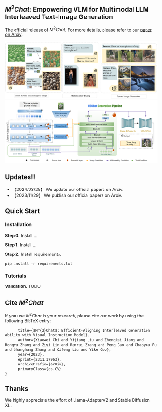 ## $M^{2}Chat$: Empowering VLM for Multimodal LLM Interleaved Text-Image Generation
The official release of $M^{2}Chat$.
For more details, please refer to our [paper on Arxiv](https://arxiv.org/abs/2311.17963).

<img src="main_banner.png" width="1000" >
<img src="main_framework.png" width="1000" >

## Updates!!

* 【2024/03/25】 We update our official papers on Arxiv.
* 【2023/11/29】 We publish our official papers on Arxiv.
## Quick Start
### Installation
**Step 0.** Install ...

**Step 1.** Install ...

**Step 2.** Install requirements.
```shell
pip install -r requirements.txt
```


### Tutorials
**Validation.**
TODO

## Cite $M^{2}Chat$
If you use $M^{2}Chat$ in your research, please cite our work by using the following BibTeX entry:
```@misc{chi2023$M^{2}Chat$,
      title={$M^{2}Chat$: Efficient-Aligning Interleaved Generation ability with Visual Instruction Model}, 
      author={Xiaowei Chi and Yijiang Liu and Zhengkai Jiang and Rongyu Zhang and Ziyi Lin and Renrui Zhang and Peng Gao and Chaoyou Fu and Shanghang Zhang and Qifeng Liu and Yike Guo},
      year={2023},
      eprint={2311.17963},
      archivePrefix={arXiv},
      primaryClass={cs.CV}
}
```
## Thanks
We highly appreciate the effort of Llama-AdapterV2 and Stable Diffusion XL.

```latex
```
